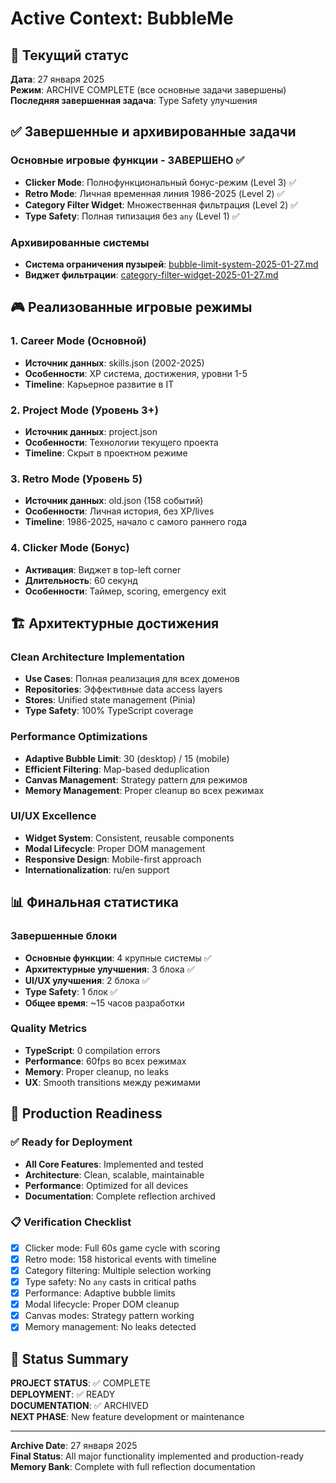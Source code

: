 # Active Context: BubbleMe

## 🎯 Текущий статус
**Дата**: 27 января 2025  
**Режим**: ARCHIVE COMPLETE (все основные задачи завершены)  
**Последняя завершенная задача**: Type Safety улучшения

## ✅ Завершенные и архивированные задачи

### Основные игровые функции - ЗАВЕРШЕНО ✅
- **Clicker Mode**: Полнофункциональный бонус-режим (Level 3) ✅
- **Retro Mode**: Личная временная линия 1986-2025 (Level 2) ✅
- **Category Filter Widget**: Множественная фильтрация (Level 2) ✅
- **Type Safety**: Полная типизация без `any` (Level 1) ✅

### Архивированные системы
- **Система ограничения пузырей**: [bubble-limit-system-2025-01-27.md](archive/bubble-limit-system-2025-01-27.md)
- **Виджет фильтрации**: [category-filter-widget-2025-01-27.md](archive/category-filter-widget-2025-01-27.md)

## 🎮 Реализованные игровые режимы

### 1. Career Mode (Основной)
- **Источник данных**: skills.json (2002-2025)
- **Особенности**: XP система, достижения, уровни 1-5
- **Timeline**: Карьерное развитие в IT

### 2. Project Mode (Уровень 3+)
- **Источник данных**: project.json
- **Особенности**: Технологии текущего проекта
- **Timeline**: Скрыт в проектном режиме

### 3. Retro Mode (Уровень 5)
- **Источник данных**: old.json (158 событий)
- **Особенности**: Личная история, без XP/lives
- **Timeline**: 1986-2025, начало с самого раннего года

### 4. Clicker Mode (Бонус)
- **Активация**: Виджет в top-left corner
- **Длительность**: 60 секунд
- **Особенности**: Таймер, scoring, emergency exit

## 🏗️ Архитектурные достижения

### Clean Architecture Implementation
- **Use Cases**: Полная реализация для всех доменов
- **Repositories**: Эффективные data access layers
- **Stores**: Unified state management (Pinia)
- **Type Safety**: 100% TypeScript coverage

### Performance Optimizations
- **Adaptive Bubble Limit**: 30 (desktop) / 15 (mobile)
- **Efficient Filtering**: Map-based deduplication
- **Canvas Management**: Strategy pattern для режимов
- **Memory Management**: Proper cleanup во всех режимах

### UI/UX Excellence
- **Widget System**: Consistent, reusable components
- **Modal Lifecycle**: Proper DOM management
- **Responsive Design**: Mobile-first approach
- **Internationalization**: ru/en support

## 📊 Финальная статистика

### Завершенные блоки
- **Основные функции**: 4 крупные системы ✅
- **Архитектурные улучшения**: 3 блока ✅
- **UI/UX улучшения**: 2 блока ✅
- **Type Safety**: 1 блок ✅
- **Общее время**: ~15 часов разработки

### Quality Metrics
- **TypeScript**: 0 compilation errors
- **Performance**: 60fps во всех режимах
- **Memory**: Proper cleanup, no leaks
- **UX**: Smooth transitions между режимами

## 🚀 Production Readiness

### ✅ Ready for Deployment
- **All Core Features**: Implemented and tested
- **Architecture**: Clean, scalable, maintainable
- **Performance**: Optimized for all devices
- **Documentation**: Complete reflection archived

### 📋 Verification Checklist
- [x] Clicker mode: Full 60s game cycle with scoring
- [x] Retro mode: 158 historical events with timeline
- [x] Category filtering: Multiple selection working
- [x] Type safety: No `any` casts in critical paths
- [x] Performance: Adaptive bubble limits
- [x] Modal lifecycle: Proper DOM cleanup
- [x] Canvas modes: Strategy pattern working
- [x] Memory management: No leaks detected

## 🎯 Status Summary

**PROJECT STATUS**: ✅ COMPLETE  
**DEPLOYMENT**: ✅ READY  
**DOCUMENTATION**: ✅ ARCHIVED  
**NEXT PHASE**: New feature development or maintenance

---
**Archive Date**: 27 января 2025  
**Final Status**: All major functionality implemented and production-ready  
**Memory Bank**: Complete with full reflection documentation 